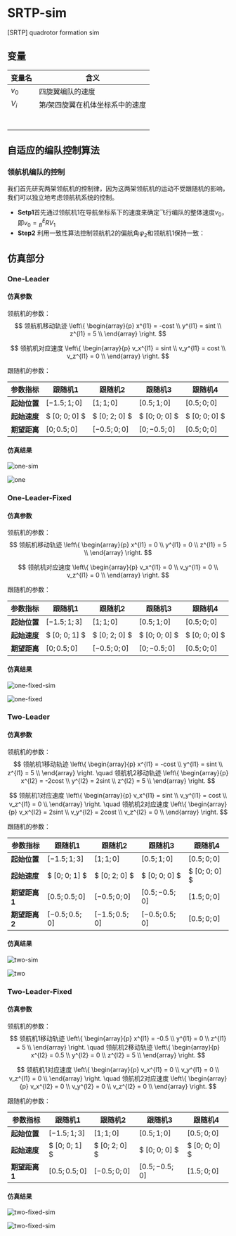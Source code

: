 # SRTP-sim
[SRTP] quadrotor formation sim

## 变量

| 变量名 | 含义                              |
| ------ | --------------------------------- |
| $v_0$  | 四旋翼编队的速度                  |
| $V_i$  | 第$i$架四旋翼在机体坐标系中的速度 |
|        |                                   |
|        |                                   |
|        |                                   |
|        |                                   |
|        |                                   |
|        |                                   |
|        |                                   |



## 自适应的编队控制算法

### 领航机编队的控制

我们首先研究两架领航机的控制律，因为这两架领航机的运动不受跟随机的影响，我们可以独立地考虑领航机系统的控制。

- **Setp1**首先通过领航机1在导航坐标系下的速度来确定飞行编队的整体速度$v_0$，即$v_0 = {^E_B}RV_1$
- **Step2**     利用一致性算法控制领航机2的偏航角$\psi_2$和领航机1保持一致：

## 仿真部分

### One-Leader

#### 仿真参数

领航机的参数：
$$
领航机移动轨迹
\left\{
    \begin{array}{p}
        x^{l1} = -cost	\\
        y^{l1} = sint	\\
        z^{l1} = 5		\\
    \end{array}
\right.
$$

$$
领航机对应速度
\left\{
    \begin{array}{p}
        v_x^{l1} = sint	\\
        v_y^{l1} = cost	\\
        v_z^{l1} = 0		\\
    \end{array}
\right.
$$

跟随机的参数：

| 参数指标     | **跟随机1**    | **跟随机2**    | **跟随机3**    | **跟随机4**   |
| ------------ | -------------- | -------------- | -------------- | ------------- |
| **起始位置** | $[-1.5; 1; 0]$ | $[1; 1; 0]$    | $[0.5; 1; 0]$  | $[0.5; 0; 0]$ |
| **起始速度** | $ [0; 0; 0] $  | $ [0; 2; 0] $  | $ [0; 0; 0] $  | $ [0; 0; 0] $ |
| **期望距离** | $[0; 0.5; 0]$  | $[-0.5; 0; 0]$ | $[0; -0.5; 0]$ | $[0.5; 0; 0]$ |

#### 仿真结果

![one-sim](Figure/one-sim.jpg)

![one](Figure/one.jpg)

### One-Leader-Fixed

#### 仿真参数

领航机的参数：
$$
领航机移动轨迹
\left\{
    \begin{array}{p}
        x^{l1} = 0	\\
        y^{l1} = 0	\\
        z^{l1} = 5		\\
    \end{array}
\right.
$$

$$
领航机对应速度
\left\{
    \begin{array}{p}
        v_x^{l1} = 0	\\
        v_y^{l1} = 0	\\
        v_z^{l1} = 0		\\
    \end{array}
\right.
$$

跟随机的参数：

| 参数指标     | **跟随机1**    | **跟随机2**    | **跟随机3**    | **跟随机4**   |
| ------------ | -------------- | -------------- | -------------- | ------------- |
| **起始位置** | $[-1.5; 1; 3]$ | $[1; 1; 0]$    | $[0.5; 1; 0]$  | $[0.5; 0; 0]$ |
| **起始速度** | $ [0; 0; 1] $  | $ [0; 2; 0] $  | $ [0; 0; 0] $  | $ [0; 0; 0] $ |
| **期望距离** | $[0; 0.5; 0]$  | $[-0.5; 0; 0]$ | $[0; -0.5; 0]$ | $[0.5; 0; 0]$ |

#### 仿真结果

![one-fixed-sim](Figure/one-fixed-sim.jpg)

![one-fixed](Figure/one-fixed.jpg)

### Two-Leader

#### 仿真参数

领航机的参数：
$$
领航机1移动轨迹
\left\{
    \begin{array}{p}
        x^{l1} = -cost	\\
        y^{l1} = sint	\\
        z^{l1} = 5		\\
    \end{array}
\right.
\quad
领航机2移动轨迹
\left\{
    \begin{array}{p}
        x^{l2} = -2cost	\\
        y^{l2} = 2sint	\\
        z^{l2} = 5		\\
    \end{array}
\right.
$$

$$
领航机1对应速度
\left\{
    \begin{array}{p}
        v_x^{l1} = sint	\\
        v_y^{l1} = cost	\\
        v_z^{l1} = 0		\\
    \end{array}
\right.
\quad
领航机2对应速度
\left\{
    \begin{array}{p}
        v_x^{l2} = 2sint	\\
        v_y^{l2} = 2cost	\\
        v_z^{l2} = 0		\\
    \end{array}
\right.
$$

跟随机的参数：

| 参数指标      | **跟随机1**      | **跟随机2**      | **跟随机3**      | **跟随机4**   |
| ------------- | ---------------- | ---------------- | ---------------- | ------------- |
| **起始位置**  | $[-1.5; 1; 3]$   | $[1; 1; 0]$      | $[0.5; 1; 0]$    | $[0.5; 0; 0]$ |
| **起始速度**  | $ [0; 0; 1] $    | $ [0; 2; 0] $    | $ [0; 0; 0] $    | $ [0; 0; 0] $ |
| **期望距离1** | $[0.5; 0.5; 0]$  | $[-0.5; 0; 0]$   | $[0.5; -0.5; 0]$ | $[1.5; 0; 0]$ |
| **期望距离2** | $[-0.5; 0.5; 0]$ | $[-1.5; 0.5; 0]$ | $[-0.5; 0.5; 0]$​ | $[0.5; 0; 0]$ |

#### 仿真结果

![two-sim](Figure/two-sim.jpg)

![two](Figure/two.jpg)

### Two-Leader-Fixed

#### 仿真参数

领航机的参数：
$$
领航机1移动轨迹
\left\{
    \begin{array}{p}
        x^{l1} = -0.5	\\
        y^{l1} = 0	\\
        z^{l1} = 5		\\
    \end{array}
\right.
\quad
领航机2移动轨迹
\left\{
    \begin{array}{p}
        x^{l2} = 0.5	\\
        y^{l2} = 0	\\
        z^{l2} = 5		\\
    \end{array}
\right.
$$

$$
领航机1对应速度
\left\{
    \begin{array}{p}
        v_x^{l1} = 0	\\
        v_y^{l1} = 0	\\
        v_z^{l1} = 0		\\
    \end{array}
\right.
\quad
领航机2对应速度
\left\{
    \begin{array}{p}
        v_x^{l2} = 0	\\
        v_y^{l2} = 0	\\
        v_z^{l2} = 0		\\
    \end{array}
\right.
$$

跟随机的参数：

| 参数指标      | **跟随机1**     | **跟随机2**    | **跟随机3**      | **跟随机4**   |
| ------------- | --------------- | -------------- | ---------------- | ------------- |
| **起始位置**  | $[-1.5; 1; 3]$  | $[1; 1; 0]$    | $[0.5; 1; 0]$    | $[0.5; 0; 0]$ |
| **起始速度**  | $ [0; 0; 1] $   | $ [0; 2; 0] $  | $ [0; 0; 0] $    | $ [0; 0; 0] $ |
| **期望距离1** | $[0.5; 0.5; 0]$ | $[-0.5; 0; 0]$ | $[0.5; -0.5; 0]$ | $[1.5; 0; 0]$ |

#### 仿真结果

![two-fixed-sim](Figure/two-fixed-sim.jpg)

![two-fixed-sim](Figure/two-fixed.jpg)